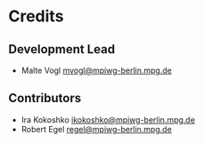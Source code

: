 # Credits

## Development Lead

* Malte Vogl <mvogl@mpiwg-berlin.mpg.de>

## Contributors

* Ira Kokoshko <ikokoshko@mpiwg-berlin.mpg.de>
* Robert Egel <regel@mpiwg-berlin.mpg.de>
